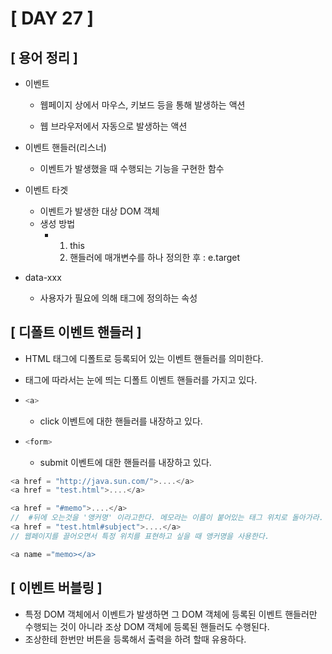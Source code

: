 # [ DAY 27 ]



## [ 용어 정리 ]

- 이벤트

  -  웹페이지 상에서 마우스, 키보드 등을 통해 발생하는 액션

  - 웹 브라우저에서 자동으로 발생하는 액션

    

- 이벤트 핸들러(리스너)
  - 이벤트가 발생했을 때 수행되는 기능을 구현한 함수



- 이벤트 타겟
  - 이벤트가 발생한 대상 DOM 객체
  - 생성 방법
    - 1. this
      2. 핸들러에 매개변수를 하나 정의한 후 : e.target



- data-xxx

  - 사용자가 필요에 의해 태그에 정의하는 속성

    

## [ 디폴트 이벤트 핸들러 ]

- HTML 태그에 디폴트로 등록되어 있는 이벤트 핸들러를 의미한다.

- 태그에 따라서는 눈에 띄는 디폴트 이벤트 핸들러를 가지고 있다.

  

- ```javascript
  <a>
  ```

  - click 이벤트에 대한 핸들러를 내장하고 있다.

- ```javascript
  <form>
  ```
  - submit 이벤트에 대한 핸들러를 내장하고 있다.



```javascript
<a href = "http://java.sun.com/">....</a>
<a href = "test.html">....</a>

<a href = "#memo">....</a>	
//  #뒤에 오는것을 '앵커명' 이라고한다. 메모라는 이름이 붙어있는 태그 위치로 돌아가라.
<a href = "test.html#subject">....</a>
// 웹페이지를 끌어오면서 특정 위치를 표현하고 싶을 때 앵커명을 사용한다.

<a name ="memo></a>

```



## [ 이벤트 버블링 ]

- 특정 DOM 객체에서 이벤트가 발생하면 그 DOM 객체에 등록된 이벤트 핸들러만 수행되는 것이 아니라 조상 DOM 객체에 등록된 핸들러도 수행된다.
- 조상한테 한번만 버튼을 등록해서 출력을 하려 할때 유용하다.

